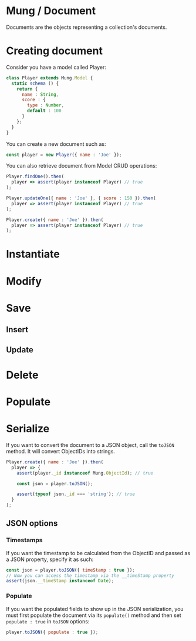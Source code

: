 Mung / Document
===

Documents are the objects representing a collection's documents.

# Creating document

Consider you have a model called Player:

```js
class Player extends Mung.Model {
  static schema () {
    return {
      name : String,
      score : {
        type : Number,
        default : 100
      }
    };
  }
}
```

You can create a new document such as:

```js
const player = new Player({ name : 'Joe' });
```

You can also retrieve document from Model CRUD operations:

```js
Player.findOne().then(
  player => assert(player instanceof Player) // true
);

Player.updateOne({ name : 'Joe' }, { score : 150 }).then(
  player => assert(player instanceof Player) // true
);

Player.create({ name : 'Joe' }).then(
  player => assert(player instanceof Player) // true
);
```

# Instantiate

# Modify

# Save

## Insert

## Update

# Delete

# Populate

# Serialize

If you want to convert the document to a JSON object, call the `toJSON` method. It will convert ObjectIDs into strings.

```js
Player.create({ name : 'Joe' }).then(
  player => {
    assert(player._id instanceof Mung.ObjectId); // true

    const json = player.toJSON();

    assert(typeof json._id === 'string'); // true
  }
);
```

## JSON options

### Timestamps

If you want the timestamp to be calculated from the ObjectID and passed as a JSON property, specify it as such:


```js
const json = player.toJSON({ timeStamp : true });
// Now you can access the timestamp via the __timeStamp property
assert(json.__timeStamp instanceof Date);
```

### Populate

If you want the populated fields to show up in the JSON serialization, you must first populate the document via its `populate()` method and then set `populate : true` in `toJSON` options:

```js
player.toJSON({ populate : true });
```
